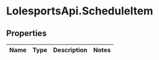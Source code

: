 # LolesportsApi.ScheduleItem

## Properties
Name | Type | Description | Notes
------------ | ------------- | ------------- | -------------
